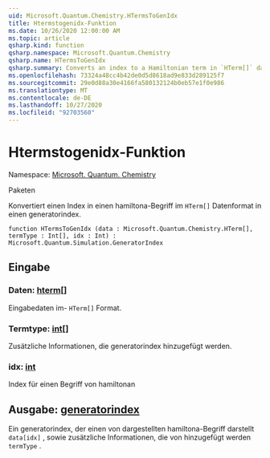 ```yaml
---
uid: Microsoft.Quantum.Chemistry.HTermsToGenIdx
title: Htermstogenidx-Funktion
ms.date: 10/26/2020 12:00:00 AM
ms.topic: article
qsharp.kind: function
qsharp.namespace: Microsoft.Quantum.Chemistry
qsharp.name: HTermsToGenIdx
qsharp.summary: Converts an index to a Hamiltonian term in `HTerm[]` data format to a GeneratorIndex.
ms.openlocfilehash: 73324a48cc4b42de0d5d8618ad9e833d289125f7
ms.sourcegitcommit: 29e0d88a30e4166fa580132124b0eb57e1f0e986
ms.translationtype: MT
ms.contentlocale: de-DE
ms.lasthandoff: 10/27/2020
ms.locfileid: "92703560"
---
```

# <a name="htermstogenidx-function"></a>Htermstogenidx-Funktion

Namespace: [Microsoft. Quantum. Chemistry](xref:Microsoft.Quantum.Chemistry)

Paketen [](https://nuget.org/packages/)


Konvertiert einen Index in einen hamiltona-Begriff im `HTerm[]` Datenformat in einen generatorindex.

```qsharp
function HTermsToGenIdx (data : Microsoft.Quantum.Chemistry.HTerm[], termType : Int[], idx : Int) : Microsoft.Quantum.Simulation.GeneratorIndex
```


## <a name="input"></a>Eingabe

### <a name="data--hterm"></a>Daten: [hterm](xref:Microsoft.Quantum.Chemistry.HTerm)[]

Eingabedaten im- `HTerm[]` Format.


### <a name="termtype--int"></a>Termtype: [int](xref:microsoft.quantum.lang-ref.int)[]

Zusätzliche Informationen, die generatorindex hinzugefügt werden.


### <a name="idx--int"></a>idx: [int](xref:microsoft.quantum.lang-ref.int)

Index für einen Begriff von hamiltonan



## <a name="output--generatorindex"></a>Ausgabe: [generatorindex](xref:Microsoft.Quantum.Simulation.GeneratorIndex)

Ein generatorindex, der einen von dargestellten hamiltona-Begriff darstellt `data[idx]` , sowie zusätzliche Informationen, die von hinzugefügt werden `termType` .